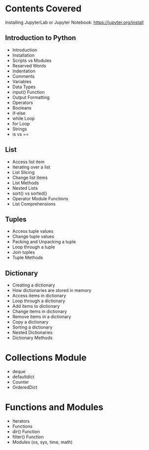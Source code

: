 # Contents Covered
Installing JupyterLab or Jupyter Notebook: https://jupyter.org/install

## Introduction to Python
- Introduction
- Installation
- Scripts vs Modules
- Reserved Words
- Indentation
- Comments
- Variables
- Data Types
- input() Function
- Output Formatting
- Operators
- Booleans
- if-else
- while Loop
- for Loop
- Strings
- is vs ==

## List
- Access list item
- Iterating over a list
- List Slicing
- Change list items
- List Methods
- Nested Lists
- sort() vs sorted()
- Operator Module Functions
- List Comprehensions

## Tuples
- Access tuple values
- Change tuple values
- Packing and Unpacking a tuple
- Loop through a tuple
- Join tuples
- Tuple Methods

## Dictionary
- Creating a dictionary
- How dictionaries are stored in memory
- Access items in dictionary
- Loop through a dictionary
- Add items to dictionary
- Change items in dictionary
- Remove items in a dictionary
- Copy a dictionary
- Sorting a dictionary
- Nested Dictionaries
- Dictionary Methods

# Collections Module
- deque
- defaultdict
- Counter
- OrderedDict

# Functions and Modules
- Iterators
- Functions
- dir() Function
- filter() Function
- Modules (os, sys, time, math)
